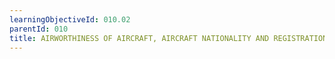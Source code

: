 ```yaml
---
learningObjectiveId: 010.02
parentId: 010
title: AIRWORTHINESS OF AIRCRAFT, AIRCRAFT NATIONALITY AND REGISTRATION MARKS
---
```



